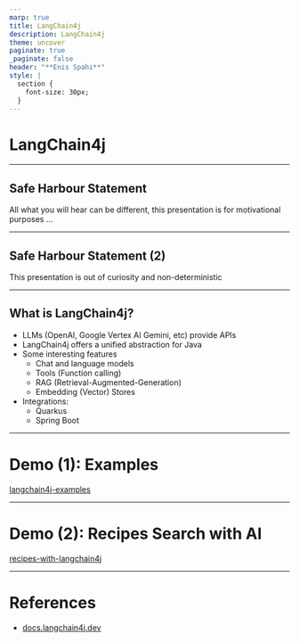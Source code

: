 ```yaml
---
marp: true
title: LangChain4j
description: LangChain4j
theme: uncover
paginate: true
_paginate: false
header: "**Enis Spahi**"
style: |
  section {
    font-size: 30px;
  }
---
```


# LangChain4j

---

## Safe Harbour Statement

All what you will hear can be different, this presentation is for motivational purposes ...

---

## Safe Harbour Statement (2)

This presentation is out of curiosity and non-deterministic   

---

## What is LangChain4j?

* LLMs (OpenAI, Google Vertex AI Gemini, etc) provide APIs 
* LangChain4j offers a unified abstraction for Java
* Some interesting features
  * Chat and language models
  * Tools (Function calling)
  * RAG (Retrieval-Augmented-Generation)
  * Embedding (Vector) Stores
* Integrations:
  * Quarkus
  * Spring Boot

---

# Demo (1): Examples

[langchain4j-examples](https://github.com/langchain4j/langchain4j-examples)

---

# Demo (2): Recipes Search with AI
[recipes-with-langchain4j](https://github.com/enisspahi/recipes-with-langchain4j)

---

# References

- [docs.langchain4j.dev](https://docs.langchain4j.dev/)

